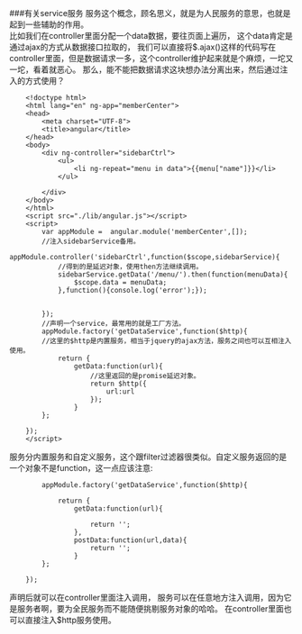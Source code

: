 ###有关service服务
服务这个概念，顾名思义，就是为人民服务的意思，也就是起到一些辅助的作用。<br />
比如我们在controller里面分配一个data数据，要往页面上遍历，
这个data肯定是通过ajax的方式从数据接口拉取的，
我们可以直接将$.ajax()这样的代码写在controller里面，但是数据请求一多，这个controller维护起来就是个麻烦，一坨又一坨，看着就恶心。
那么，能不能把数据请求这块想办法分离出来，然后通过注入的方式使用？<br />

```
    <!doctype html>
    <html lang="en" ng-app="memberCenter">
    <head>
        <meta charset="UTF-8">
        <title>angular</title>
    </head>
    <body>
        <div ng-controller="sidebarCtrl">
            <ul>
                <li ng-repeat="menu in data">{{menu["name"]}}</li>
            </ul>

        </div>
    </body>
    </html>
    <script src="./lib/angular.js"></script>
    <script>
        var appModule =  angular.module('memberCenter',[]);
        //注入sidebarService备用。
         appModule.controller('sidebarCtrl',function($scope,sidebarService){
            //得到的是延迟对象，使用then方法继续调用。
            sidebarService.getData('/menu/').then(function(menuData){
                $scope.data = menuData;
            },function(){console.log('error');});


        });
        //声明一个service，最常用的就是工厂方法。
        appModule.factory('getDataService',function($http){
        //这里的$http是内置服务，相当于jquery的ajax方法，服务之间也可以互相注入使用。
            return {
                getData:function(url){
                    //这里返回的是promise延迟对象。
                    return $http({
                        url:url
                    });
                }
        };

    });
    </script>
```
服务分内置服务和自定义服务，这个跟filter过滤器很类似。自定义服务返回的是一个对象不是function，这一点应该注意:

```
        appModule.factory('getDataService',function($http){

            return {
                getData:function(url){

                    return '';
                },
                postData:function(url,data){
                    return '';
                }
        };

    });
```
声明后就可以在controller里面注入调用，
服务可以在任意地方注入调用，因为它是服务者啊，要为全民服务而不能随便挑剔服务对象的哈哈。
在controller里面也可以直接注入$http服务使用。

